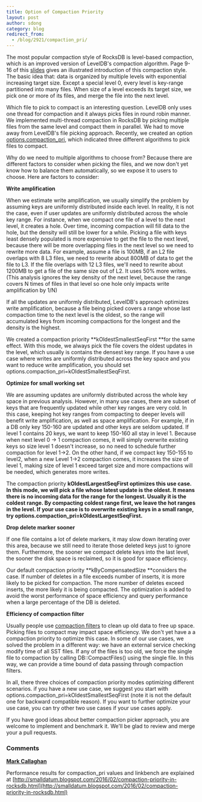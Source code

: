 ```yaml
---
title: Option of Compaction Priority
layout: post
author: sdong
category: blog
redirect_from:
  - /blog/2921/compaction_pri/
---
```


The most popular compaction style of RocksDB is level-based compaction, which is an improved version of LevelDB's compaction algorithm. Page 9- 16 of this [slides](https://github.com/facebook/rocksdb/blob/gh-pages/talks/2015-09-29-HPTS-Siying-RocksDB.pdf) gives an illustrated introduction of this compaction style. The basic idea that: data is organized by multiple levels with exponential increasing target size. Except a special level 0, every level is key-range partitioned into many files. When size of a level exceeds its target size, we pick one or more of its files, and merge the file into the next level.

<!--truncate-->

Which file to pick to compact is an interesting question. LevelDB only uses one thread for compaction and it always picks files in round robin manner. We implemented multi-thread compaction in RocksDB by picking multiple files from the same level and compact them in parallel. We had to move away from LevelDB's file picking approach. Recently, we created an option [options.compaction_pri](https://github.com/facebook/rocksdb/blob/d6c838f1e130d8860407bc771fa6d4ac238859ba/include/rocksdb/options.h#L83-L93), which indicated three different algorithms to pick files to compact.

Why do we need to multiple algorithms to choose from? Because there are different factors to consider when picking the files, and we now don't yet know how to balance them automatically, so we expose it to users to choose. Here are factors to consider:

**Write amplification**

When we estimate write amplification, we usually simplify the problem by assuming keys are uniformly distributed inside each level. In reality, it is not the case, even if user updates are uniformly distributed across the whole key range. For instance, when we compact one file of a level to the next level, it creates a hole. Over time, incoming compaction will fill data to the hole, but the density will still be lower for a while. Picking a file with keys least densely populated is more expensive to get the file to the next level, because there will be more overlapping files in the next level so we need to rewrite more data. For example, assume a file is 100MB, if an L2 file overlaps with 8 L3 files, we need to rewrite about 800MB of data to get the file to L3. If the file overlaps with 12 L3 files, we'll need to rewrite about 1200MB to get a file of the same size out of L2. It uses 50% more writes. (This analysis ignores the key density of the next level, because the range covers N times of files in that level so one hole only impacts write amplification by 1/N)

If all the updates are uniformly distributed, LevelDB's approach optimizes write amplification, because a file being picked covers a range whose last compaction time to the next level is the oldest, so the range will accumulated keys from incoming compactions for the longest and the density is the highest.

We created a compaction priority **kOldestSmallestSeqFirst **for the same effect. With this mode, we always pick the file covers the oldest updates in the level, which usually is contains the densest key range. If you have a use case where writes are uniformly distributed across the key space and you want to reduce write amplification, you should set options.compaction_pri=kOldestSmallestSeqFirst.

**Optimize for small working set**

We are assuming updates are uniformly distributed across the whole key space in previous analysis. However, in many use cases, there are subset of keys that are frequently updated while other key ranges are very cold. In this case, keeping hot key ranges from compacting to deeper levels will benefit write amplification, as well as space amplification. For example, if in a DB only key 150-160 are updated and other keys are seldom updated. If level 1 contains 20 keys, we want to keep 150-160 all stay in level 1. Because when next level 0 -> 1 compaction comes, it will simply overwrite existing keys so size level 1 doesn't increase, so no need to schedule further compaction for level 1->2. On the other hand, if we compact key 150-155 to level2, when a new Level 1->2 compaction comes, it increases the size of level 1, making size of level 1 exceed target size and more compactions will be needed, which generates more writes.

The compaction priority **kOldestLargestSeqFirst **optimizes this use case. In this mode, we will pick a file whose latest update is the oldest. It means there is no incoming data for the range for the longest. Usually it is the coldest range. By compacting coldest range first, we leave the hot ranges in the level. If your use case is to overwrite existing keys in a small range, try options.compaction_pri=kOldestLargestSeqFirst**.**

**Drop delete marker sooner**

If one file contains a lot of delete markers, it may slow down iterating over this area, because we still need to iterate those deleted keys just to ignore them. Furthermore, the sooner we compact delete keys into the last level, the sooner the disk space is reclaimed, so it is good for space efficiency.

Our default compaction priority **kByCompensatedSize **considers the case. If number of deletes in a file exceeds number of inserts, it is more likely to be picked for compaction. The more number of deletes exceed inserts, the more likely it is being compacted. The optimization is added to avoid the worst performance of space efficiency and query performance when a large percentage of the DB is deleted.

**Efficiency of compaction filter**

Usually people use [compaction filters](https://github.com/facebook/rocksdb/blob/v4.1/include/rocksdb/options.h#L201-L226) to clean up old data to free up space. Picking files to compact may impact space efficiency. We don't yet have a a compaction priority to optimize this case. In some of our use cases, we solved the problem in a different way: we have an external service checking modify time of all SST files. If any of the files is too old, we force the single file to compaction by calling DB::CompactFiles() using the single file. In this way, we can provide a time bound of data passing through compaction filters.


In all, there three choices of compaction priority modes optimizing different scenarios. if you have a new use case, we suggest you start with options.compaction_pri=kOldestSmallestSeqFirst (note it is not the default one for backward compatible reason). If you want to further optimize your use case, you can try other two use cases if your use cases apply.

If you have good ideas about better compaction picker approach, you are welcome to implement and benchmark it. We'll be glad to review and merge your a pull requests.

### Comments

**[Mark Callaghan](mdcallag@gmail.com)**

Performance results for compaction_pri values and linkbench are explained at [http://smalldatum.blogspot.com/2016/02/compaction-priority-in-rocksdb.html](http://smalldatum.blogspot.com/2016/02/compaction-priority-in-rocksdb.html)
